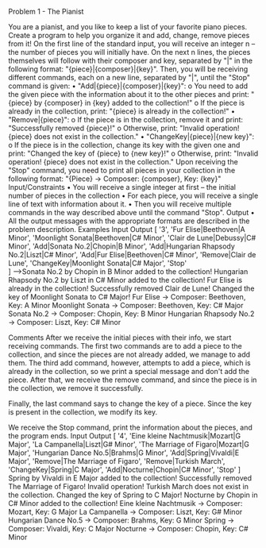 Problem 1 - The Pianist

You are a pianist, and you like to keep a list of your favorite piano pieces. Create a program to help you organize it and add, change, remove pieces from it!
On the first line of the standard input, you will receive an integer n – the number of pieces you will initially have. On the next n lines, the pieces themselves will follow with their composer and key, separated by "|" in the following format: "{piece}|{composer}|{key}".
Then, you will be receiving different commands, each on a new line, separated by "|", until the "Stop" command is given:
•	"Add|{piece}|{composer}|{key}":
o	You need to add the given piece with the information about it to the other pieces and print:
"{piece} by {composer} in {key} added to the collection!"
o	If the piece is already in the collection, print:
"{piece} is already in the collection!"
•	"Remove|{piece}":
o	If the piece is in the collection, remove it and print:
"Successfully removed {piece}!"
o	Otherwise, print:
"Invalid operation! {piece} does not exist in the collection."
•	"ChangeKey|{piece}|{new key}":
o	If the piece is in the collection, change its key with the given one and print:
"Changed the key of {piece} to {new key}!"
o	Otherwise, print:
"Invalid operation! {piece} does not exist in the collection."
Upon receiving the "Stop" command, you need to print all pieces in your collection in the following format:
"{Piece} -> Composer: {composer}, Key: {key}"
Input/Constraints
•	You will receive a single integer at first – the initial number of pieces in the collection
•	For each piece, you will receive a single line of text with information about it.
•	Then you will receive multiple commands in the way described above until the command "Stop".
Output
•	All the output messages with the appropriate formats are described in the problem description.
Examples
Input	Output
[
  '3',
  'Fur Elise|Beethoven|A Minor',
  'Moonlight Sonata|Beethoven|C# Minor',
  'Clair de Lune|Debussy|C# Minor',
  'Add|Sonata No.2|Chopin|B Minor',
  'Add|Hungarian Rhapsody No.2|Liszt|C# Minor',
  'Add|Fur Elise|Beethoven|C# Minor',
  'Remove|Clair de Lune',
  'ChangeKey|Moonlight Sonata|C# Major',
  'Stop'  
]
-->Sonata No.2 by Chopin in B Minor added to the collection!
Hungarian Rhapsody No.2 by Liszt in C# Minor added to the collection!
Fur Elise is already in the collection!
Successfully removed Clair de Lune!
Changed the key of Moonlight Sonata to C# Major!
Fur Elise -> Composer: Beethoven, Key: A Minor
Moonlight Sonata -> Composer: Beethoven, Key: C# Major
Sonata No.2 -> Composer: Chopin, Key: B Minor
Hungarian Rhapsody No.2 -> Composer: Liszt, Key: C# Minor

Comments
After we receive the initial pieces with their info, we start receiving commands. The first two commands are to add a piece to the collection, and since the pieces are not already added, we manage to add them. The third add command, however, attempts to add a piece, which is already in the collection, so we print a special message and don't add the piece. After that, we receive the remove command, and since the piece is in the collection, we remove it successfully.

Finally, the last command says to change the key of a piece. Since the key is present in the collection, we modify its key. 

We receive the Stop command, print the information about the pieces, and the program ends.
Input	Output
[
  '4',
  'Eine kleine Nachtmusik|Mozart|G Major',
  'La Campanella|Liszt|G# Minor',
  'The Marriage of Figaro|Mozart|G Major',
  'Hungarian Dance No.5|Brahms|G Minor',
  'Add|Spring|Vivaldi|E Major',
  'Remove|The Marriage of Figaro',
  'Remove|Turkish March',
  'ChangeKey|Spring|C Major',
  'Add|Nocturne|Chopin|C# Minor',
  'Stop'
]	
Spring by Vivaldi in E Major added to the collection!
Successfully removed The Marriage of Figaro!
Invalid operation! Turkish March does not exist in the collection.
Changed the key of Spring to C Major!
Nocturne by Chopin in C# Minor added to the collection!
Eine kleine Nachtmusik -> Composer: Mozart, Key: G Major
La Campanella -> Composer: Liszt, Key: G# Minor
Hungarian Dance No.5 -> Composer: Brahms, Key: G Minor
Spring -> Composer: Vivaldi, Key: C Major
Nocturne -> Composer: Chopin, Key: C# Minor

